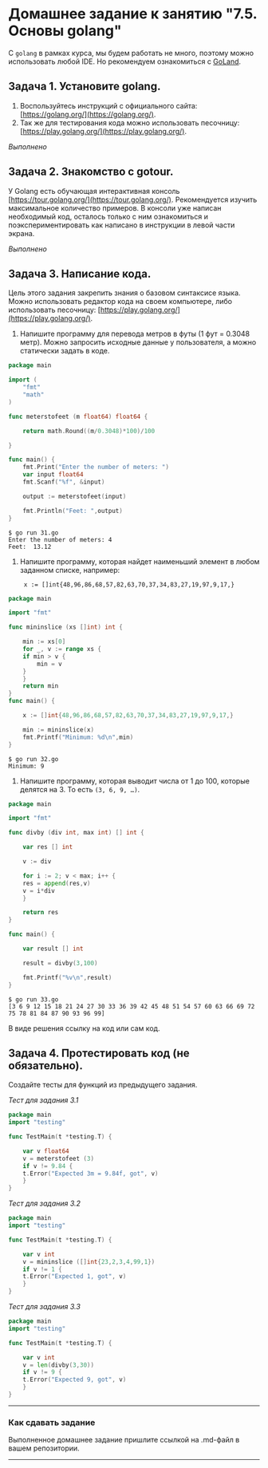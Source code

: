 # Домашнее задание к занятию "7.5. Основы golang"

С `golang` в рамках курса, мы будем работать не много, поэтому можно использовать любой IDE. 
Но рекомендуем ознакомиться с [GoLand](https://www.jetbrains.com/ru-ru/go/).  

## Задача 1. Установите golang.
1. Воспользуйтесь инструкций с официального сайта: [https://golang.org/](https://golang.org/).
2. Так же для тестирования кода можно использовать песочницу: [https://play.golang.org/](https://play.golang.org/).

*Выполнено*

## Задача 2. Знакомство с gotour.
У Golang есть обучающая интерактивная консоль [https://tour.golang.org/](https://tour.golang.org/). 
Рекомендуется изучить максимальное количество примеров. В консоли уже написан необходимый код, 
осталось только с ним ознакомиться и поэкспериментировать как написано в инструкции в левой части экрана.  

*Выполнено*

## Задача 3. Написание кода. 
Цель этого задания закрепить знания о базовом синтаксисе языка. Можно использовать редактор кода 
на своем компьютере, либо использовать песочницу: [https://play.golang.org/](https://play.golang.org/).

1. Напишите программу для перевода метров в футы (1 фут = 0.3048 метр). Можно запросить исходные данные 
у пользователя, а можно статически задать в коде.

```go
package main

import (
    "fmt"
    "math"
)

func meterstofeet (m float64) float64 {

    return math.Round((m/0.3048)*100)/100

}

func main() {
    fmt.Print("Enter the number of meters: ")
    var input float64
    fmt.Scanf("%f", &input)

    output := meterstofeet(input)

    fmt.Println("Feet: ",output)
}
```

```commandline
$ go run 31.go 
Enter the number of meters: 4
Feet:  13.12
```

1. Напишите программу, которая найдет наименьший элемент в любом заданном списке, например:
   ```
    x := []int{48,96,86,68,57,82,63,70,37,34,83,27,19,97,9,17,}
   ```
   
```go
package main

import "fmt"

func mininslice (xs []int) int {

    min := xs[0]
    for _, v := range xs {
	if min > v {
	    min = v
	}
    }
    return min
}
func main() {

    x := []int{48,96,86,68,57,82,63,70,37,34,83,27,19,97,9,17,}

    min := mininslice(x)
    fmt.Printf("Minimum: %d\n",min)
}
```

```commandline
$ go run 32.go 
Minimum: 9
```

1. Напишите программу, которая выводит числа от 1 до 100, которые делятся на 3. То есть `(3, 6, 9, …)`.

```go
package main

import "fmt"

func divby (div int, max int) [] int {

    var res [] int

    v := div

    for i := 2; v < max; i++ {
	res = append(res,v)
	v = i*div
    }

    return res
}

func main() {

    var result [] int

    result = divby(3,100)

    fmt.Printf("%v\n",result)
}
```

```commandline
$ go run 33.go 
[3 6 9 12 15 18 21 24 27 30 33 36 39 42 45 48 51 54 57 60 63 66 69 72 75 78 81 84 87 90 93 96 99]
```

В виде решения ссылку на код или сам код. 

## Задача 4. Протестировать код (не обязательно).

Создайте тесты для функций из предыдущего задания. 

*Тест для задания 3.1*

```go
package main
import "testing"

func TestMain(t *testing.T) {

    var v float64
    v = meterstofeet (3)
    if v != 9.84 {
	t.Error("Expected 3m = 9.84f, got", v)
    }
}
```

*Тест для задания 3.2*

```go
package main
import "testing"

func TestMain(t *testing.T) {

    var v int
    v = mininslice ([]int{23,2,3,4,99,1})
    if v != 1 {
	t.Error("Expected 1, got", v)
    }
}
```

*Тест для задания 3.3*

```go
package main
import "testing"

func TestMain(t *testing.T) {

    var v int
    v = len(divby(3,30))
    if v != 9 {
	t.Error("Expected 9, got", v)
    }
}
```

---

### Как cдавать задание

Выполненное домашнее задание пришлите ссылкой на .md-файл в вашем репозитории.

---

